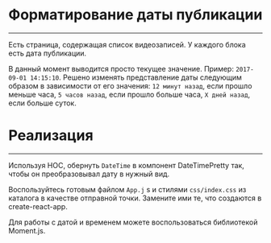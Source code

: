 # Форматирование даты публикации
___
Есть страница, содержащая список видеозаписей. У каждого блока есть дата публикации.

В данный момент выводится просто текущее значение. Пример: `2017-09-01 14:15:10`. Решено изменять представление даты следующим образом в зависимости от его значения: `12 минут назад`, если прошло меньше часа, `5 часов назад`, если прошло больше часа, `X дней назад`, если больше суток.

# Реализация
___
Используя HOC, обернуть `DateTime` в компонент DateTimePretty так, чтобы он преобразовывал дату в нужный вид.

Воспользуйтесь готовым файлом `App.j` s и стилями `css/index.css` из каталога в качестве отправной точки. Замените ими те, что создаются в create-react-app.

Для работы с датой и временем можете воспользоваться библиотекой Moment.js.
